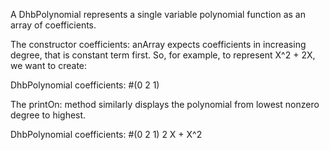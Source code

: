 A DhbPolynomial represents a single variable polynomial function as an array of coefficients.

The constructor coefficients: anArray expects coefficients in increasing degree, that is constant term first. So, for example, to represent X^2 + 2X, we want to create:

DhbPolynomial coefficients: #(0 2 1)

The printOn: method similarly displays the polynomial from lowest nonzero degree to highest. 

DhbPolynomial coefficients: #(0 2 1)   2 X +  X^2 


